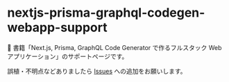 # nextjs-prisma-graphql-codegen-webapp-support

🙋 書籍「Next.js, Prisma, GraphQL Code Generator で作るフルスタック Web アプリケーション」のサポートページです。

誤植・不明点などありましたら [Issues](https://github.com/typebase-inc/nextjs-prisma-graphql-codegen-webapp-support/issues) への追加をお願いします。
